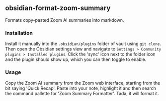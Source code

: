 ## obsidian-format-zoom-summary

Formats copy-pasted Zoom AI summaries into markdown.

### Installation

Install it manually into the `.obsidian/plugins` folder of vault using `git clone`. Then open the Obsidian settings view and navigate to `Settings > Community plugins > Installed plugins`. Click the 'sync' icon next to the folder icon and the plugin should show up, which you can then toggle to enable.

### Usage

Copy the Zoom AI summary from the Zoom web interface, starting from the bit saying 'Quick Recap'. Paste into your note, highlight it and then search the command pallette for 'Zoom Summary Formatter'. Tada, it will format it.
